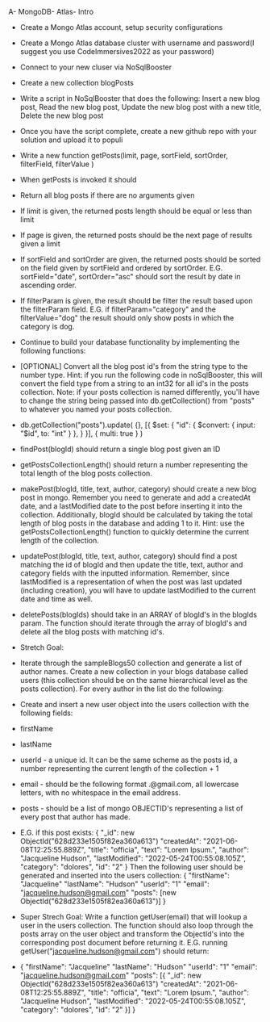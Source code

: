 A- MongoDB- Atlas- Intro
* Create a Mongo Atlas account, setup security configurations
* Create a Mongo Atlas database cluster with username and password(I suggest you use CodeImmersives2022 as your password)
* Connect to your new cluser via NoSqlBooster
* Create a new collection blogPosts
* Write a script in NoSqlBooster that does the following: Insert a new blog post, Read the new blog post, Update the new blog post with a new title, Delete the new blog post
* Once you have the script complete, create a new github repo with your solution and upload it to populi

* Write a new function getPosts(limit, page, sortField, sortOrder, filterField, filterValue )
* When getPosts is invoked it should
* Return all blog posts if there are no arguments given
* If limit is given, the returned posts length should be equal or less than limit
* If page is given, the returned posts should be the next page of results given a limit
* If sortField and sortOrder are given, the returned posts should be sorted on the field given by sortField and ordered by sortOrder. E.G. sortField="date", sortOrder="asc" should sort the result by date in ascending order.
* If filterParam is given, the result should be filter the result based upon the filterParam field. E.G. if filterParam="category" and the filterValue="dog" the result should only show posts in which the category is dog.


* Continue to build your database functionality by implementing the following functions:
* [OPTIONAL] Convert all the blog post id's from the string type to the number type. Hint: if you run the following code in noSqlBooster, this will convert the field type from a string to an int32 for all id's in the posts collection. Note: if your posts collection is named differently, you'll have to change the string being passed into db.getCollection() from "posts" to whatever you named your posts collection.
* db.getCollection("posts").update(
{},
[{
$set: {
"id":
{
$convert: {
input: "$id",
to: "int"
}
},
}
}],
{ multi: true }
)
* findPost(blogId) should return a single blog post given an ID
* getPostsCollectionLength() should return a number representing the total length of the blog posts collection.
* makePost(blogId, title, text, author, category) should create a new blog post in mongo. Remember you need to generate and add a createdAt date, and a lastModified date to the post before inserting it into the collection. Additionally, blogId should be calculated by taking the total length of blog posts in the database and adding 1 to it. Hint: use the getPostsCollectionLength() function to quickly determine the current length of the collection.
* updatePost(blogId, title, text, author, category) should find a post matching the id of blogId and then update the title, text, author and category fields with the inputted information. Remember, since lastModified is a representation of when the post was last updated (including creation), you will have to update lastModified to the current date and time as well.
* deletePosts(blogIds) should take in an ARRAY of blogId's in the blogIds param. The function should iterate through the array of blogId's and delete all the blog posts with matching id's.
* Stretch Goal:
* Iterate through the sampleBlogs50 collection and generate a list of author names. Create a new collection in your blogs database called users (this collection should be on the same hierarchical level as the posts collection). For every author in the list do the following:
* Create and insert a new user object into the users collection with the following fields:
* firstName
* lastName
* userId - a unique id. It can be the same scheme as the posts id, a number representing the current length of the collection + 1
* email - should be the following format <firstName>.<lastName>@gmail.com, all lowercase letters, with no whitespace in the email address.
* posts - should be a list of mongo OBJECTID's representing a list of every post that author has made.
* E.G. if this post exists:
{
"_id": new ObjectId("628d233e1505f82ea360a613")
"createdAt": "2021-06-08T12:25:55.889Z",
"title": "officia",
"text": "Lorem Ipsum.",
"author": "Jacqueline Hudson",
"lastModified": "2022-05-24T00:55:08.105Z",
"category": "dolores",
"id": "2"
}
Then the following user should be generated and inserted into the users collection:
{
"firstName": "Jacqueline"
"lastName": "Hudson"
"userId": "1"
"email": "jacqueline.hudson@gmail.com"
"posts": [new ObjectId("628d233e1505f82ea360a613")]
}
* Super Strech Goal: Write a function getUser(email) that will lookup a user in the users collection. The function should also loop through the posts array on the user object and transform the ObjectId's into the corresponding post document before returning it. E.G. running getUser("jacqueline.hudson@gmail.com") should return:
* {
"firstName": "Jacqueline"
"lastName": "Hudson"
"userId": "1"
"email": "jacqueline.hudson@gmail.com"
"posts": [{
"_id": new ObjectId("628d233e1505f82ea360a613")
"createdAt": "2021-06-08T12:25:55.889Z",
"title": "officia",
"text": "Lorem Ipsum.",
"author": "Jacqueline Hudson",
"lastModified": "2022-05-24T00:55:08.105Z",
"category": "dolores",
"id": "2"
}]
}